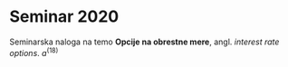 # Seminar 2020
Seminarska naloga na temo **Opcije na obrestne mere**, angl. *interest rate options*.
$a^(18)$
